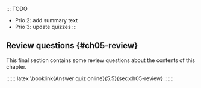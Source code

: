 
::: TODO
- Prio 2: add summary text
- Prio 3: update quizzes
:::

## Review questions {#ch05-review}

This final section contains some review questions about the contents of this chapter.

:::::: latex
\booklink{Answer quiz online}{5.5}{sec:ch05-review}
::::::
